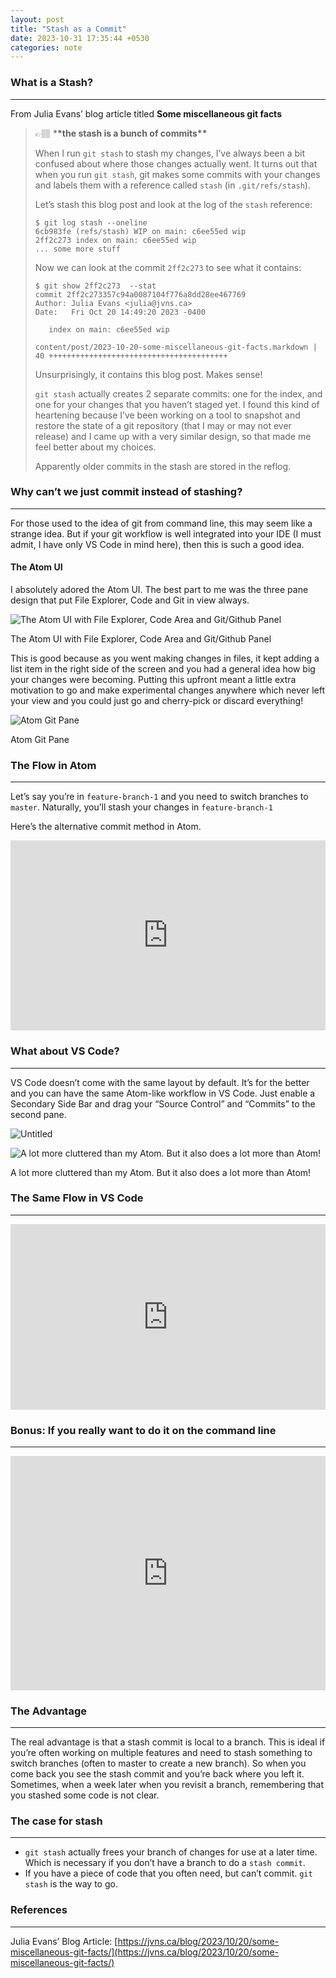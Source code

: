 ```yaml
---
layout: post
title: "Stash as a Commit"
date: 2023-10-31 17:35:44 +0530
categories: note
---
```


### What is a Stash?

---

From Julia Evans’ blog article titled **Some miscellaneous git facts**

> 👉🏽 \***\*the stash is a bunch of commits\*\***
>
> When I run `git stash` to stash my changes, I’ve always been a bit confused about where those changes actually went. It turns out that when you run `git stash`, git makes some commits with your changes and labels them with a reference called `stash` (in `.git/refs/stash`).
>
> Let’s stash this blog post and look at the log of the `stash` reference:
>
> ```
> $ git log stash --oneline
> 6cb983fe (refs/stash) WIP on main: c6ee55ed wip
> 2ff2c273 index on main: c6ee55ed wip
> ... some more stuff
>
> ```
>
> Now we can look at the commit `2ff2c273` to see what it contains:
>
> ```
> $ git show 2ff2c273  --stat
> commit 2ff2c273357c94a0087104f776a8dd28ee467769
> Author: Julia Evans <julia@jvns.ca>
> Date:   Fri Oct 20 14:49:20 2023 -0400
>
>    index on main: c6ee55ed wip
>
> content/post/2023-10-20-some-miscellaneous-git-facts.markdown | 40 ++++++++++++++++++++++++++++++++++++++++
>
> ```
>
> Unsurprisingly, it contains this blog post. Makes sense!
>
> `git stash` actually creates 2 separate commits: one for the index, and one for your changes that you haven’t staged yet. I found this kind of heartening because I’ve been working on a tool to snapshot and restore the state of a git repository (that I may or may not ever release) and I came up with a very similar design, so that made me feel better about my choices.
>
> Apparently older commits in the stash are stored in the reflog.

### Why can’t we just commit instead of stashing?

---

For those used to the idea of git from command line, this may seem like a strange idea. But if your git workflow is well integrated into your IDE (I must admit, I have only VS Code in mind here), then this is such a good idea.

#### The Atom UI

I absolutely adored the Atom UI. The best part to me was the three pane design that put File Explorer, Code and Git in view always.

![The Atom UI with File Explorer, Code Area and Git/Github Panel](https://thisdot.notion.site/image/https%3A%2F%2Fprod-files-secure.s3.us-west-2.amazonaws.com%2Feb53edbf-045d-426c-aa09-d626c2816f18%2F30eb89c7-3a26-44ee-b2f2-68ee6c0aa485%2FUntitled.png?table=block&id=d8d6eda7-64ee-407a-80bc-5008f3df3411&spaceId=eb53edbf-045d-426c-aa09-d626c2816f18&width=2000&userId=&cache=v2)

The Atom UI with File Explorer, Code Area and Git/Github Panel

This is good because as you went making changes in files, it kept adding a list item in the right side of the screen and you had a general idea how big your changes were becoming. Putting this upfront meant a little extra motivation to go and make experimental changes anywhere which never left your view and you could just go and cherry-pick or discard everything!

![Atom Git Pane](https://thisdot.notion.site/image/https%3A%2F%2Fprod-files-secure.s3.us-west-2.amazonaws.com%2Feb53edbf-045d-426c-aa09-d626c2816f18%2Fa0cac6ea-b1a1-4188-88f2-bcd93e7ae264%2FUntitled.png?table=block&id=a43d04df-ecd0-4ece-bb34-c6249ef0ace4&spaceId=eb53edbf-045d-426c-aa09-d626c2816f18&width=2000&userId=&cache=v2)

Atom Git Pane

### The Flow in Atom

---

Let’s say you’re in `feature-branch-1` and you need to switch branches to `master`. Naturally, you’ll stash your changes in `feature-branch-1`

Here’s the alternative commit method in Atom.

<div style="position: relative; padding-bottom: 60.30150753768844%; height: 0;"><iframe src="https://www.loom.com/embed/3b5ae799bb104aa5891ed51a92d5f6ca?sid=55db5932-acf4-4c6f-89c3-b1eca8610ee7" frameborder="0" webkitallowfullscreen mozallowfullscreen allowfullscreen style="position: absolute; top: 0; left: 0; width: 100%; height: 100%;"></iframe></div>

### What about VS Code?

---

VS Code doesn’t come with the same layout by default. It’s for the better and you can have the same Atom-like workflow in VS Code. Just enable a Secondary Side Bar and drag your “Source Control” and “Commits” to the second pane.

![Untitled](https://thisdot.notion.site/image/https%3A%2F%2Fprod-files-secure.s3.us-west-2.amazonaws.com%2Feb53edbf-045d-426c-aa09-d626c2816f18%2F883485c0-262f-459b-ae7c-fb679142d8ff%2FUntitled.png?table=block&id=8c888b7c-77bb-4b97-89f1-3ebeb297a110&spaceId=eb53edbf-045d-426c-aa09-d626c2816f18&width=2000&userId=&cache=v2)

![A lot more cluttered than my Atom. But it also does a lot more than Atom!](https://thisdot.notion.site/image/https%3A%2F%2Fprod-files-secure.s3.us-west-2.amazonaws.com%2Feb53edbf-045d-426c-aa09-d626c2816f18%2F842b7ef4-deb7-4304-8063-0af1ad02e19f%2FUntitled.png?table=block&id=99e468ec-9c5b-4861-9f49-0643fd5bb392&spaceId=eb53edbf-045d-426c-aa09-d626c2816f18&width=2000&userId=&cache=v2)

A lot more cluttered than my Atom. But it also does a lot more than Atom!

### The Same Flow in VS Code

---

<div style="position: relative; padding-bottom: 58.91980360065466%; height: 0;"><iframe src="https://www.loom.com/embed/a1fa5c8bebd74fb889ae26dbbfcf63ee?sid=e00e01da-5fc6-4b6a-95eb-a9c3912e3e95" frameborder="0" webkitallowfullscreen mozallowfullscreen allowfullscreen style="position: absolute; top: 0; left: 0; width: 100%; height: 100%;"></iframe></div>

### Bonus: If you really want to do it on the command line

---

<div style="position: relative; padding-bottom: 74.34052757793765%; height: 0;"><iframe src="https://www.loom.com/embed/70c3d90ac8a64c2aaae010394174a8bb?sid=5674d81a-c4e8-4438-aaea-ec7200ae4212" frameborder="0" webkitallowfullscreen mozallowfullscreen allowfullscreen style="position: absolute; top: 0; left: 0; width: 100%; height: 100%;"></iframe></div>

### The Advantage

---

The real advantage is that a stash commit is local to a branch. This is ideal if you’re often working on multiple features and need to stash something to switch branches (often to master to create a new branch). So when you come back you see the stash commit and you’re back where you left it. Sometimes, when a week later when you revisit a branch, remembering that you stashed some code is not clear.

### The case for stash

---

- `git stash` actually frees your branch of changes for use at a later time. Which is necessary if you don’t have a branch to do a `stash commit`.
- If you have a piece of code that you often need, but can’t commit. `git stash` is the way to go.

### References

---

Julia Evans’ Blog Article: [https://jvns.ca/blog/2023/10/20/some-miscellaneous-git-facts/](https://jvns.ca/blog/2023/10/20/some-miscellaneous-git-facts/)
